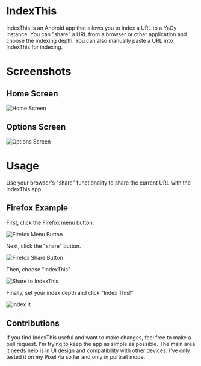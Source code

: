 # IndexThis
IndexThis is an Android app that allows you to index a URL to a YaCy instance. You can "share" a URL from a browser or other application and choose the indexing depth. You can also manually paste a URL into IndexThis for indexing.

# Screenshots
## Home Screen
![Home Screen](./screenshots/2023-02-08-08-41-56.png)

## Options Screen
![Options Screen](./screenshots/2023-02-08-08-41-31.png)

# Usage
Use your browser's "share" functionality to share the current URL with the IndexThis app.
## Firefox Example
First, click the Firefox menu button.

![Firefox Menu Button](./screenshots/2023-02-08-08-43-03.png)

Next, click the "share" button.

![Firefox Share Button](./screenshots/2023-02-08-08-43-48.png)

Then, choose "IndexThis"

![Share to IndexThis](./screenshots/2023-02-08-08-45-24.png)

Finally, set your index depth and click "Index This!"

![Index It](./screenshots/2023-02-08-08-54-06.png)

## Contributions
If you find IndexThis useful and want to make changes, feel free to make a pull request. I'm trying to keep the app as simple as possible. The main area it needs help is in UI design and compatibility with other devices. I've only tested it on my Pixel 4a so far and only in portrait mode.